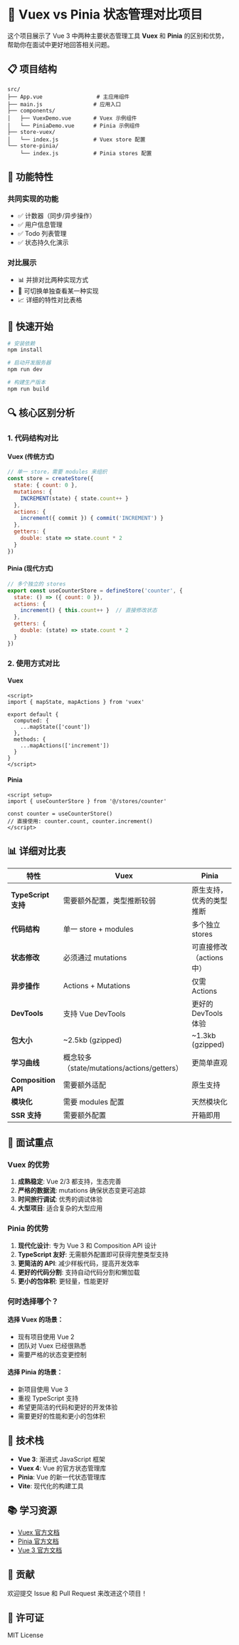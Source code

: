 # 🚀 Vuex vs Pinia 状态管理对比项目

这个项目展示了 Vue 3 中两种主要状态管理工具 **Vuex** 和 **Pinia** 的区别和优势，帮助你在面试中更好地回答相关问题。

## 📋 项目结构

```
src/
├── App.vue                 # 主应用组件
├── main.js                # 应用入口
├── components/
│   ├── VuexDemo.vue       # Vuex 示例组件
│   └── PiniaDemo.vue      # Pinia 示例组件
├── store-vuex/
│   └── index.js           # Vuex store 配置
└── store-pinia/
    └── index.js           # Pinia stores 配置
```

## 🎯 功能特性

### 共同实现的功能
- ✅ 计数器（同步/异步操作）
- ✅ 用户信息管理
- ✅ Todo 列表管理
- ✅ 状态持久化演示

### 对比展示
- 📊 并排对比两种实现方式
- 🔄 可切换单独查看某一种实现
- 📈 详细的特性对比表格

## 🚀 快速开始

```bash
# 安装依赖
npm install

# 启动开发服务器
npm run dev

# 构建生产版本
npm run build
```

## 🔍 核心区别分析

### 1. 代码结构对比

#### Vuex (传统方式)
```javascript
// 单一 store，需要 modules 来组织
const store = createStore({
  state: { count: 0 },
  mutations: {
    INCREMENT(state) { state.count++ }
  },
  actions: {
    increment({ commit }) { commit('INCREMENT') }
  },
  getters: {
    double: state => state.count * 2
  }
})
```

#### Pinia (现代方式)
```javascript
// 多个独立的 stores
export const useCounterStore = defineStore('counter', {
  state: () => ({ count: 0 }),
  actions: {
    increment() { this.count++ }  // 直接修改状态
  },
  getters: {
    double: (state) => state.count * 2
  }
})
```

### 2. 使用方式对比

#### Vuex
```vue
<script>
import { mapState, mapActions } from 'vuex'

export default {
  computed: {
    ...mapState(['count'])
  },
  methods: {
    ...mapActions(['increment'])
  }
}
</script>
```

#### Pinia
```vue
<script setup>
import { useCounterStore } from '@/stores/counter'

const counter = useCounterStore()
// 直接使用: counter.count, counter.increment()
</script>
```

## 📊 详细对比表

| 特性 | Vuex | Pinia |
|------|------|-------|
| **TypeScript 支持** | 需要额外配置，类型推断较弱 | 原生支持，优秀的类型推断 |
| **代码结构** | 单一 store + modules | 多个独立 stores |
| **状态修改** | 必须通过 mutations | 可直接修改（actions 中） |
| **异步操作** | Actions + Mutations | 仅需 Actions |
| **DevTools** | 支持 Vue DevTools | 更好的 DevTools 体验 |
| **包大小** | ~2.5kb (gzipped) | ~1.3kb (gzipped) |
| **学习曲线** | 概念较多（state/mutations/actions/getters） | 更简单直观 |
| **Composition API** | 需要额外适配 | 原生支持 |
| **模块化** | 需要 modules 配置 | 天然模块化 |
| **SSR 支持** | 需要额外配置 | 开箱即用 |

## 🎯 面试重点

### Vuex 的优势
1. **成熟稳定**: Vue 2/3 都支持，生态完善
2. **严格的数据流**: mutations 确保状态变更可追踪
3. **时间旅行调试**: 优秀的调试体验
4. **大型项目**: 适合复杂的大型应用

### Pinia 的优势
1. **现代化设计**: 专为 Vue 3 和 Composition API 设计
2. **TypeScript 友好**: 无需额外配置即可获得完整类型支持
3. **更简洁的 API**: 减少样板代码，提高开发效率
4. **更好的代码分割**: 支持自动代码分割和懒加载
5. **更小的包体积**: 更轻量，性能更好

### 何时选择哪个？

#### 选择 Vuex 的场景：
- 现有项目使用 Vue 2
- 团队对 Vuex 已经很熟悉
- 需要严格的状态变更控制

#### 选择 Pinia 的场景：
- 新项目使用 Vue 3
- 重视 TypeScript 支持
- 希望更简洁的代码和更好的开发体验
- 需要更好的性能和更小的包体积

## 🔧 技术栈

- **Vue 3**: 渐进式 JavaScript 框架
- **Vuex 4**: Vue 的官方状态管理库
- **Pinia**: Vue 的新一代状态管理库
- **Vite**: 现代化的构建工具

## 📚 学习资源

- [Vuex 官方文档](https://vuex.vuejs.org/)
- [Pinia 官方文档](https://pinia.vuejs.org/)
- [Vue 3 官方文档](https://vuejs.org/)

## 🤝 贡献

欢迎提交 Issue 和 Pull Request 来改进这个项目！

## 📄 许可证

MIT License